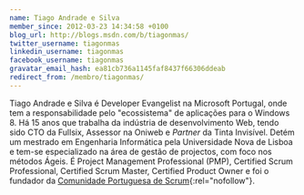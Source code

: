 ```yaml
---
name: Tiago Andrade e Silva
member_since: 2012-03-23 14:34:58 +0100
blog_url: http://blogs.msdn.com/b/tiagonmas/
twitter_username: tiagonmas
linkedin_username: tiagonmas
facebook_username: tiagonmas
gravatar_email_hash: ea81cb736a1145faf8437f66306ddeab
redirect_from: /membro/tiagonmas/
---
```

Tiago Andrade e Silva é Developer Evangelist na Microsoft Portugal, onde tem a responsabilidade pelo "ecossistema" de aplicações para o Windows 8. Há 15 anos que trabalha da indústria de desenvolvimento Web, tendo sido CTO da Fullsix, Assessor na Oniweb e *Partner* da Tinta Invisível. Detém um mestrado em Engenharia Informática pela Universidade Nova de Lisboa e tem-se especializado na área de gestão de projectos, com foco nos métodos Ágeis. É Project Management Professional (PMP), Certified Scrum Professional, Certified Scrum Master, Certified Product Owner e foi o fundador da [Comunidade Portuguesa de Scrum][1]{:rel="nofollow"}.

[1]: http://scrumpt.com "ScrumPT: Comunidade Portuguesa de Scrum"

